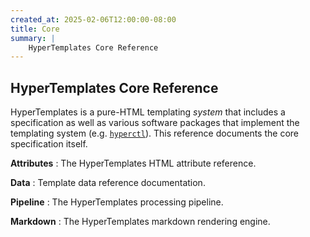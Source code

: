 ```yaml
---
created_at: 2025-02-06T12:00:00-08:00
title: Core
summary: |
    HyperTemplates Core Reference
---
```


## HyperTemplates Core Reference

HyperTemplates is a pure-HTML templating _system_ that includes a specification as well as various software packages that implement the templating system (e.g. [`hyperctl`]).
This reference documents the core specification itself.

**Attributes**
: The HyperTemplates HTML attribute reference.
  
  <learn-more ht-element href='/docs/reference/core/attributes/'></learn-more>

**Data**
: Template data reference documentation.

  <learn-more ht-element href='/docs/reference/core/data/'></learn-more>

**Pipeline**
: The HyperTemplates processing pipeline.

  <learn-more ht-element href='/docs/reference/core/pipeline/'></learn-more>

**Markdown**
: The HyperTemplates markdown rendering engine.

  <learn-more ht-element href='/docs/reference/core/markdown/'></learn-more>

<!-- Links -->
[`hyperctl`]: /docs/reference/cli/
